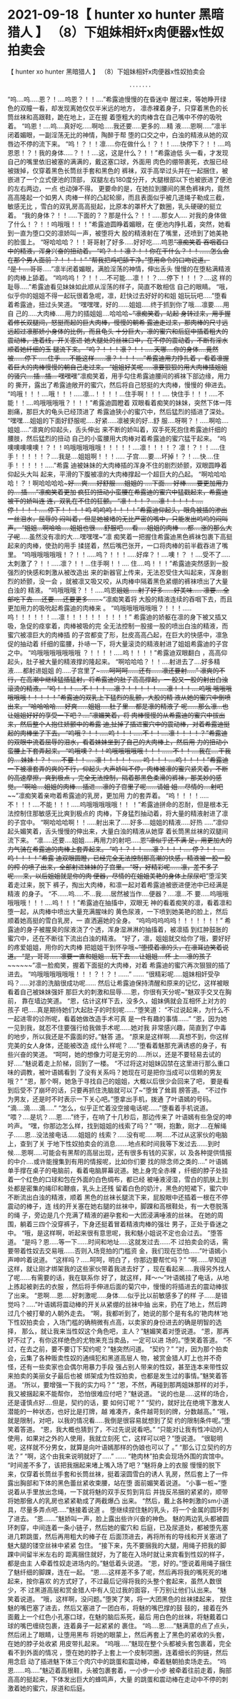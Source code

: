 # 2021-09-18【 hunter xo hunter 黑暗猎人 】 （8）下姐妹相奸x肉便器x性奴拍卖会



【 hunter xo hunter 黑暗猎人 】 （8）下姐妹相奸x肉便器x性奴拍卖会



                                          .......
 “呜....呜.....恩？！....呜恩？！！....”希露迪慢慢的在昏迷中
 醒过来，等她睁开绿色的双瞳一看，却发现离她仅仅半米远的地方，
 凛赤裸着身子，只穿着黑色的长筒丝袜和高跟鞋，跪在地上，正在握
 着堕粗大的肉棒含在自己嘴中不停的吸吮着。
 “呜恩！....呜....真好吃.....啊哈.....我还要.....更多的....精
 液.....恩啊.....”凛半闭着媚眼，一副淫荡无比的神情，陶醉于帮
 堕的口交之中，白浊的精液从她的双唇边不停的流下来。
 “呜！？！！凛.....你在做什么！？！！.....快停下？！！....呜
 恩恩！？！我的身体.....？！！....这，这是什么？！！”希露迪低
 头一看，才发现自己的嘴里依旧被塞的满满的，戴这塞口球，外面用
 肉色的绷带裹死，衣服已经被拨掉，仅穿着黑色长筒丝手套和黑色的
 裤袜，双手高举过头并在一起捆住，被嵌进了一个立式便池的顶部，
 双腿左右180度分开，大腿根部以下也被嵌进了便池的左右两边，一点
 也动弹不得。
 更要命的是，在她拉到腰间的黑色裤袜内，竟然高高隆起一个如男人
 肉棒一样的凸起轮廓，而且表面似乎被几道绳子勒成三截，敏感无比
 ，雪白的双乳房高高挺起，比原本的罩杯大了数圈，乳头硬硬的挺立
 着。
 “我的身体？！！.....下面的？？那是什么？！！.....那女人....
 对我的身体做了什么！？！！呜哦哦！！！”希露迪圆睁着媚眼，在
 便池内挣扎着，突然，她看到一直为堕口交的凛娇叫一声，被堕将大
 股的精液射在了嘴里，还喷到了她美艳的脸蛋上。
 “呀哈哈哈？！！哥哥射了好多.....好好吃.....呜恩~~”凛痴笑着
 吞咽着口中的精液，浑身兴奋的扭动着。
 “呜？！！凛？！！你在干什么？！！......怎么会在那个男人面前
 ？！！！！”
 “帮我把鸡吧舔干净。”堕用命令的口吻说道。
 “是！....哥哥~~.....”凛半闭着媚眼，满脸淫荡的神情，伸出舌头
 慢慢的在堕粘满精液的肉棒上舔着。
 “呜呜呜！？！！....不可能....凛！！？.....停下！！！？....这
 样的耻辱.....”希露迪看见妹妹如此顺从淫荡的样子，简直不敢相信
 自己的眼睛。
 “哦，似乎你的姐姐不得一起玩很着急呢，凛，赶快过去好好的和姐
 姐玩玩吧.....”堕看着希露迪，扭过头笑道。
 “嘿嘿嘿，好的......姐姐.....终于抓到你了哦....凛要.....用自
 己的.....大肉棒.....用力的插姐姐....哈哈哈~~~”凛痴笑着，站起
 身转过来，用手握着修长双腿间，怒挺而起的巨大肉棒，慢慢的朝希
 露迪走过来，那肉棒的尺寸远远超过凛那娇小身体的比例，而且龟头
 十分巨大，凛的蜜穴和后庭中插着粗大的震动棒，连着线，开关塞进
 她大腿处的丝袜口中，在不停的震动着，不断有淫水顺着她纤细的玉
 腿流下来。
 “呜？！！！凛？！！.....天哪....你的身体....竟然被......停下
 .....住手.....不能这样......凛？！！！....”希露迪用力挣扎着
 ，看着凛握着巨大的肉棒慢慢的朝自己走过来。
 “姐姐好美呢.....凛要狠狠的用大肉棒插姐姐的骚穴....插...插...
 嘿嘿嘿~~”凛痴笑着，用手勾住希露迪腰间的裤袜下部边缘，用力的
 撕开，露出了希露迪敞开的蜜穴，然后将自己怒挺的大肉棒，慢慢的
 伸进去。
 “呜哦！！！....哦！！！.....凛...！！！！...住手啊！！！....
 快住手！！！.....不能！！....呜哦哦哦哦？！！！”希露迪圆瞪着
 双眼看着痴笑的妹妹，突然下体一阵剧痛，那巨大的龟头已经顶进了
 希露迪狭小的蜜穴中，然后猛烈的插进了深处。
 “嘿嘿....姐姐的下面好舒服呢.....好紧.....凛被夹的好...舒
 服....呀啊？！.....啊哈....姐姐.....”凛爽的仰起头，舌头伸出
 来不断的娇叫着，双手死死抱住希露迪纤细的腰肢，然后猛烈的扭动
 自己的小蛮腰用大肉棒对着希露迪的蜜穴猛干起来。
 “呜噢噢噢噢噢！？！！呜哦哦哦哦哦！！！！！....凛！！！！？
 凛！？！！.....住手！！！！！？....我是....姐姐啊！！！.....
 子宫.....要....坏掉！？！....快....住手！！！！！.....”希露
 迪被妹妹的大肉棒插的浑身不住的剧烈娇颤，双眼圆睁着仰起头大叫
 起来，平滑的下腹被凛的大肉棒撑起一个超巨大的凸起。
 “啊哈哈哈哈！？！啊哈哈哈哈~~~好....爽.....好舒服.....姐姐的
 ....下面.... 好棒......要更加用力的....插.....”凛痴笑着更加
 疯狂的扭动小蛮腰在希露迪的蜜穴中猛戳起来，希露迪被干的娇叫连
 连，双乳在不住的狂颤。
 “凛！！！？....凛！！！！！....停！！！！.....停下！！！！呜
 呜呜呜！！！！”希露迪仰起头，眼角被插的渗出一丝泪水，屈辱的
 闷叫着，但是她被堵的无比严密的嘴中，只能发出呜呜的闷叫声。
 “姐姐...啊哈哈.....姐姐也很.....舒服吧.....看.....姐姐的肉棒
 ....都....涨的那么大了呢~~.....虽然没有凛的大....嘿嘿嘿~”凛
 痴笑着一把握住希露迪黑色裤袜包裹下高挺起来的肉棒，使劲的用手
 揉搓着，然后嘴巴张开，一口将肉棒的前半截吞进了嘴里。
 “呜哦哦哦哦哦！？！！.....呜？！！！.....好痒？！....噢！？
 ！....受不了.....太刺激了？！！.....凛？！！...住手啊！！....
 住....呜！！！”希露迪突然感到一股强烈的快感和刺激从被改造出
 来的新器官上传来，无法忍受住大叫起来，浑身剧烈的娇颤，没一会
 ，就被凛又吸又咬，从肉棒中隔着黑色紧绷的裤袜喷出了大量白浊的
 精液。
 “呜哦哦哦？！！.....呜恩~~姐姐.....射了好多......好美味.....
 凛要....全部吃下去.....还要.....还要更多......~~~”凛痴笑着将
 大股的精液连续的吞咽下去，而且更加用力的吸吮起希露迪的肉棒来
 。
 “呜哦哦哦哦哦哦？！！！.....呜！！！！！！....凛！！！！！！
 ！！！！”
 希露迪的娇躯在凛的身下被又插又吸，急促的痉挛着，肉棒被吸的完
 全无法控制一股接一股的喷出白浊的精液，而蜜穴被凛巨大的肉棒插
 的子宫都变了形，肚皮高高凸起，在巨大的快感中，凛急促的抽动着
 纤细的蛮腰，扑哧一下，将大量滚烫的精液射进了姐姐希露迪的子宫
 之中。
 “呜哦哦哦哦哦哦哦 ？！！！！.....呜！！！！”希露迪双眼翻白
 ，高高仰起头，肚子被大量的精液撑的隆起来。
 “啊哈哈哈？！！....射进去了....好多精液.....都射进姐姐
 的.....子宫里了~~~.....呵呵呵......还有......凛还要射.....”
 凛爽的不行，在高潮中继续猛插猛射，将希露迪的肚子高高撑起，一
 股又一股的射出白浊滚烫的精液。
 “呜！！！....不！！！....凛？！！！！！.....凛！！！....呜哦
 哦哦哦哦哦哦！！！！！”希露迪的双乳上下猛烈的乱颤，大股的精
 液从她的蜜穴中倒喷出来。
 “哈哈哈哈.....好爽......姐姐.....肚子里....都是凛的精液了
 呢......那么凛...也让姐姐好好的享受一下吧？....”凛媚笑着，将
 肉棒慢慢的从希露迪的蜜穴中拔出来，然后整个人抱住娇颤中的希露
 迪,扯掉了插进蜜穴中的震动棒，对着希露迪挺起的肉棒坐了下去。
 “呜哦？！！.....呜！！！.....不！！....凛！！！！？”希露迪
 的双眼中流着屈辱的泪水，看着妹妹坐到了自己的大肉棒上，然后用
 力的扭动小蛮腰上下套弄起来。
 “呜哦噢？！！呜哦哦哦哦哦！！！......不！！....我在....干我
 的....妹妹！？！.....不要！！.....凛！！！！！.....
 呜！！！....呜！！！！”希露迪一下被凛套弄的爽的不行，仰起头
 大声娇叫不停，肉棒被凛的蜜穴紧夹着，不断的高速摩擦，爽到极点
 ，完全无法控制，隔着那黑色柔滑的裤袜，那美妙的感觉。
 “啊哈....姐姐的肉棒....插进....凛的子宫里了呢......请姐
 姐....尽情的....射吧~~~~”凛痴笑着亲吻着希露迪的乳房，更加用
 力的套弄着。
 “呜！！！！.....不！！！....不能！！！.....呜哦哦哦哦哦！！
 ！”希露迪拼命的忍耐，但是根本无法控制住那敏感无比爽到极点的
 肉棒，下身猛烈抽动着，将大量的精液射进了凛的子宫中。
 “啊哈哈哈啊！！.....射出来了.....好多....姐姐的精液.....好热
 .....”凛仰起头媚笑着，舌头慢慢的伸出来，大量白浊的精液从她穿
 着长筒黑丝袜的双腿间流下来。
 “凛.....还要....姐姐.....再用力的射吧.....恩~~”凛似乎还不满
 足，用更加大的力气骑在希露迪的肉棒上套弄起来。
 “呜！？！！.....凛？！！！.... 停？！！....呜！！！！”希露
 迪双眼圆瞪，已经完全无法控制那高潮的快感，精液被一股一股的榨
 的喷了出来，全部射进妹妹的子宫里。
 “呀，好精彩呢......凛，差不多了呢.....来，以后姐姐就是你的肉
 便器，尽情的在姐姐美艳的身体上尿尿吧~~”堕淫笑着走过来，脱下
 裤子，掏出大肉棒，和凛一起对着希露迪被嵌进便池中已经满是精液
 的身子。
 “不......呜.....不...我.....居然被当作....便器？....凛...不
 要.....呜哦哦哦哦哦！！！....呜！！！”希露迪在抽搐中，双眼无
 神的看着痴笑的凛，看着凛和堕一起，从肉棒中喷出大量充满腥味的
 黄色尿液，一下喷到她美艳的脸上，然后顺着她高挺的雪白乳房，一
 直洒遍她的全身。
 “呜呜呜呜呜呜！！！！！！！”
 希露迪的身子被腥臭的尿液浇了个透，浑身湿淋淋的抽搐着，被凛插
 到红肿鼓胀的蜜穴中，还在不断往下流出白浊的精液。
 “好了，凛，姐姐就交给你了哦，要好好的疼爱姐姐，用你的大肉棒
 把姐姐干到怀孕哦~~~”堕摸着凛的头，在凛耳边笑着说道。
 “是，哥哥......凛要一直和姐姐....玩下去.....让姐姐....怀
 上....凛的孩子~~~~~~~~”凛一脸痴笑，握着下面挺的大肉棒，对着
 希露迪的蜜穴再次狠狠的插了进去。
 “呜哦哦哦哦哦哦！！！？！？！......”
 ......
 “很精彩呢.....姐妹相奸受孕吗？.....对凛的洗脑很成功呢......
 然后让希露迪保持清醒和原来的记忆，这样被眼看着自己被妹妹强奸
 那巨大的刺激和屈辱.....恩，你很有天分呢~”魅双手交叉在胸前，
 靠在墙边笑道。
 “恩，估计这样下去，没多久，姐妹俩就会互相怀上对方的孩子
 吧.....真是期待她们大起肚子的时刻呢......”堕笑道：
 “不过说起来，为什么不一起进零的诊所呢，看着她做改造手术可真
 是一件有趣的事情......”
 “恩，因为她一见到我，就忍不住要强行给我做手术呢......她对我
 非常感兴趣，简直到了中毒的地步，所以我还是不露面的好。”魅答
 道。
 “原来是这样啊.....真想不到，你这样完美的女人身体，还能被改造
 成什么样呢？.....”堕看着魅那充满诱惑的身子，有些兴奋的笑道。
 “呵呵，她的想像力可是无穷的.....所以，还是不要轻易去试的
 好.....”魅说着走上阶梯，回到了一楼。
 “不过将这对姐妹囚禁在这里进行那么重口味的调教，被叶语嫣看到
 了没有关系吗？她现在可是把你当成可以信赖的男友哦？”
 “恩，那个啊，她急于寻找自己的姐姐，大概以后很少会回来了吧，
 要是看到后受不了崩坏的话，只要再抓住洗脑就可以了~”堕耸了耸肩
 膀答道。
 “不过作为男友，还是时不时表示一下关心吧。”堕拿出手机，拨通
 了叶语嫣的号码。
 “滴....滴.....滴.....”
 “怎么，似乎正忙着没空接电话呢......”堕看着手机说道。
 “喂？....是坑？....恩.....”终于，在响了十几秒后，那边传来了
 叶语嫣有些急促的呻吟声。
 “嘿，你那边怎么样，找到姐姐的线索了吗？”
 “啊，抱歉，刚才....在解绳子......恩...没法接电话......姐姐的
 线索？.....没有呢......啊.....不过从这家伙的电脑上，查到了关
 于地下性奴拍卖会的消息.......地点和时间我等下发过去......到时
 候....恩啊.....可能会有黑帮的高层出现，还有很多有钱的买家，以
 及各种提供情报的中介....或许能搜集到有用的情报呢，比如你们要
 找的除念师之类的....”
 叶语嫣单手撑在桌子的电脑前，看着电脑屏幕说道。她上身完全赤裸
 ，纤细的脖子处挂着一个红色的口球和包在外面的白色绸布，都已经
 被唾液浸湿，雪白的肌肤上到处都是密集的绳印和鞭痕，乳头上还残
 留着白色的奶汁，黑色的短裙下，蜜穴中不断流出白浊的精液，顺着
 黑色的丝袜长腿流下来，屁股眼中还插着一根在不停震动的棒子，连
 线的开关塞在她右腿的丝袜中，脚踝和高根鞋处，有一大卷脱落的绳
 子，旁边是几个充满了精液的避孕套和一大团浸满唾液的丝袜。
 在她的周围，躺着三四个没穿裤子，下身还挺着冒着精液肉棒的强壮
 男子，正处于昏迷之中。
 “哦，是这样啊，听起来很有意思呢，我和魅小姐说不定也会过去。
 ”堕答道。
 “是吗？恩.....等一下......时间和地址.....这就发过去......不
 过拍卖会的话，需要带着性奴去交易哦......否则入场竞拍的门槛资
 金，我们现在恐怕......”叶语嫣小声呻吟着说道。
 “这样吗？.....呵呵，明白了，你那边要帮忙吗？”
 “啊......早知道这样，就让刚才绑架我的这些家伙带着我进去好了
 ，现在看起来.....我得另外找人了呢......有需要的话，我在联系你
 好了，就这样，拜～～”叶语嫣挂了电话，从地上拣起被剥去的衣服
 ，然后将手伸进后面的菊穴中，慢慢的将插进去的震动棒拔了出来。
 “恩啊....恩.....好刺激呢.....身体.....似乎比以前敏感多了的样
 子......是错觉吗？.....”叶语嫣将震动棒的开关从紧绷的丝袜中抽
 出来，扔在了地上，然后跨过几个被打晕的人朝外走去。
 “啊，我都听到了，她说的那个是有名的‘艳肉林’地下性奴拍卖会
 ，入场门槛的确稍微有点高，以卖家的身份进去的确是明智的选择，
 那么，就让我来当性奴这个角色吧，主人？”魅媚笑着对堕说道。
 “恩，那再好不过了，有你这样绝色的尤物来充当卖品，一定可以进
 场的。”堕笑着答道。
 “不过，在去之前，要不要订下契约呢？”魅突然问道。
 “契约？”
 “对，因为那个拍卖会，云集了各种贩卖性奴的通缉犯和黑道高层人
 物，被赏金猎人盯上也并不奇怪，还有一些卖家也会偶尔用暴力手段
 强占别人带来的性奴，甚至连本来带性奴来拍卖的美丽女子最后也被
 绑架成为性奴拍卖，也都是发生过的事情。”魅笑着答道。
 “所以，要增强一下我的实力吗？”
 “恩，不然，再碰到那两姐妹那样的对手，我又被捆起来不能帮你，
 恐怕很难应付吧？”魅说道。
 “说的也是.....这样的场合，还是谨慎点好....但是，契约的话，要
 如何订呢？”
 “契约，就好比在绝境下激发人潜能的一种状态，也好比是打牌，越
 难凑齐，条件越苛刻的牌，分数越高。”
 “哦，就是限制，对吧，以我的情况看.....我倒是很容易就想到了契
 约的限制条件呢。”堕笑着答道。
 “恩，我大概也猜到了，不过先说说看吧。”
 “只能对让我有性冲动的人使用，如果对之外的人使用，我就立刻死
 亡，这样可以吧？”堕说道。
 “很聪明呢，这样就不分男女，就算是向叶语嫣那样的伪娘也可以了
 。”
 “那么订立契约的方法？”
 “啊，这个由我来说明就好了.....”
 ......
 “艳肉林”拍卖会现场外围的宾馆中。
 “时间差不多了，该把我捆起来堵上嘴入场了吧？”魅将身上的衣服
 慢慢的脱下来，仅穿着长筒丝手套和长筒丝袜，挺着滚圆雪白的诱人
 乳房，然后套上了一件露出胸部和下体的黑色蕾丝紧收束腰，站在堕
 面前媚笑着说道。
 “小事一桩~”堕说着从手里放出念绳，一下就将魅的双手反剪到背后
 并拢反吊捆的紧紧的，顺带将她那傲人的乳房也紧紧勒成了两截爆凸
 出来。
 “然后，戴上各种刺激的sm小道具，尽量多弄点吧.....”魅接着说道
 。
 堕继续捏住魅的乳头，将一个金属的圆环刺了进去。
 “恩.......”魅娇叫一声，脸上露出些许兴奋的神色。
 魅的两边乳头都被圆环刺穿，中间连着一条小链子，然后她的蜜穴和
 后庭，已及尿道处，都被堕先塞进几颗跳蛋，然后再用粗大的棒子在
 后面顶进去，再将所有的导线和开关塞进了魅大腿的镂空丝袜中紧紧
 包住。
 “接下来，先不要捆我的大腿，用绳子把我的脚踝中间留半米左右的
 距离捆住就好，为了能在入场时就让来宾看到性奴的样子，都是由主
 人牵着性奴走进场内的。”魅低着头说道。
 “恩，好的。”堕说着用绳子捆住了魅纤细的脚踝，连在一起。
 “恩.....这样差不多了呢，然后再将我的嘴死死的堵起来，按你喜欢
 的方式好了，不过最后记得将我的头整个套起来，虽然人数很少，不
 过黑道高层和赏金猎人中有人见过我的面容，千万别让他们认出来。
 ”魅笑着说道。
 “哦，这样啊，没问题。”堕笑了笑，将一大团黑色的丝袜揉起来，
 捏住魅的嘴巴塞了进去，然后又塞进了一团白布，将魅的嘴巴撑的鼓
 鼓的，接着在外面戴上一个红色小孔塞口球，在魅的脑后系死，最后
 用白色的丝袜，将魅戴着口球的嘴巴缠绕包裹，连着鼻子一起紧紧的
 裹住。
 “呜....恩.....”魅满意的点了点头，然后闭上了眼睛，让堕用黑布
 将她的眼蒙上，然后再套上了黑色的紧收的头套，在她的脖子处收紧
 用皮带扎起来。
 “呜哦.....”魅现在整个头都被头套包裹着，完全看不到外面的情况
 ，堕在她的脖子上套上一个皮制项圈，连着细长的狗链，然后用念启
 动了插进魅下体三个肉穴中的跳蛋和震动棒，牵着魅朝拍卖场走去。
 “呜恩......呜.....”魅迈着高根鞋，头被包裹套着，一小步一小步
 被牵着往前走着，胸部高高的挺起来，下体发出巨大的蜂鸣声，大量
 的跳蛋和震动棒在走动中不停的刺激着她的蜜穴，尿道和后庭。



